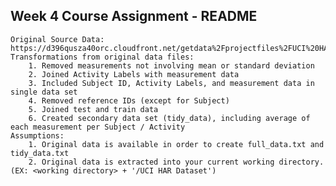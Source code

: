 ## Week 4 Course Assignment - README ##

	Original Source Data: https://d396qusza40orc.cloudfront.net/getdata%2Fprojectfiles%2FUCI%20HAR%20Dataset.zip
	Transformations from original data files:
		1. Removed measurements not involving mean or standard deviation
		2. Joined Activity Labels with measurement data
		3. Included Subject ID, Activity Labels, and measurement data in single data set
		4. Removed reference IDs (except for Subject)
		5. Joined test and train data
		6. Created secondary data set (tidy_data), including average of each measurement per Subject / Activity
	Assumptions:
		1. Original data is available in order to create full_data.txt and tidy_data.txt
		2. Original data is extracted into your current working directory. (EX: <working directory> + '/UCI HAR Dataset')
